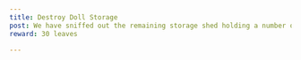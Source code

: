 ```yaml
---
title: Destroy Doll Storage
post: We have sniffed out the remaining storage shed holding a number of the clay dolls. We need a way to destroy the dolls and anyone that may remain in the area!  
reward: 30 leaves

---
```

